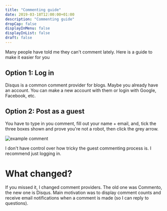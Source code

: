 ```yaml
---
title: "Commenting guide"
date: 2019-03-18T12:00:00+01:00
description: "Commenting guide"
dropCap: false
displayInMenu: false
displayInList: false
draft: false
---
```


Many people have told me they can't comment lately. Here is a guide to make it easier for you

## Option 1: Log in

Disqus is a common comment provider for blogs. Maybe you already have an account. You can make a new account with them or login with Google, Facebook, etc.

## Option 2: Post as a guest

You have to type in you comment, fill out your name + email, and, tick the three boxes shown and prove you're not a robot, then click the grey arrow.

![example comment](/img/appendix/commenting.jpg)

I don't have control over how tricky the guest commenting process is. I recommend just logging in.

# What changed?

If you missed it, I changed comment providers. The old one was Commento, the new one is Disqus. Main motivation was to display comment counts and receive email notifications when a comment is made (so I can reply to questions).

